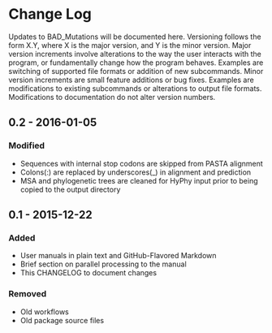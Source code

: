 # Change Log
Updates to BAD_Mutations will be documented here. Versioning follows the
form X.Y, where X is the major version, and Y is the minor version. Major
version increments involve alterations to the way the user interacts with the
program, or fundamentally change how the program behaves. Examples are
switching of supported file formats or addition of new subcommands. Minor
version increments are small feature additions or bug fixes. Examples are
modifications to existing subcommands or alterations to output file formats.
Modifications to documentation do not alter version numbers.

## 0.2 - 2016-01-05
### Modified
- Sequences with internal stop codons are skipped from PASTA alignment
- Colons(:) are replaced by underscores(_) in alignment and prediction
- MSA and phylogenetic trees are cleaned for HyPhy input prior to being copied to the output directory

## 0.1 - 2015-12-22
### Added
- User manuals in plain text and GitHub-Flavored Markdown
- Brief section on parallel processing to the manual
- This CHANGELOG to document changes

### Removed
- Old workflows
- Old package source files
